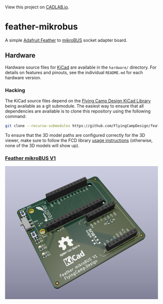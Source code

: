 View this project on [CADLAB.io](https://cadlab.io/project/22579). 

# feather-mikrobus
A simple [Adafruit Feather](https://www.adafruit.com/feather) to [mikroBUS](https://www.mikroe.com/mikrobus) socket adapter board.

## Hardware

Hardware source files for [KiCad](https://kicad-pcb.org/) are available in the `hardware/` directory.  For details on features and pinouts, see the individual `README.md` for each hardware version.

### Hacking

The KiCad source files depend on the [Flying Camp Design KiCad Library](https://github.com/FlyingCampDesign/fcd-kicad-lib) being available as a git submodule.  The easiest way to ensure that all dependencies are available is to clone this repository using the following command:

```bash
git clone --recurse-submodules https://github.com/FlyingCampDesign/feather-mikrobus.git
```

To ensure that the 3D model paths are configured correctly for the 3D viewer, make sure to follow the FCD library [usage instructions](https://github.com/FlyingCampDesign/fcd-kicad-lib#usage) (otherwise, none of the 3D models will show up).

### [Feather mikroBUS V1](hardware/feather-mikrobus-v1/)

![](hardware/feather-mikrobus-v1/images/feather-mikrobus-v1.png)